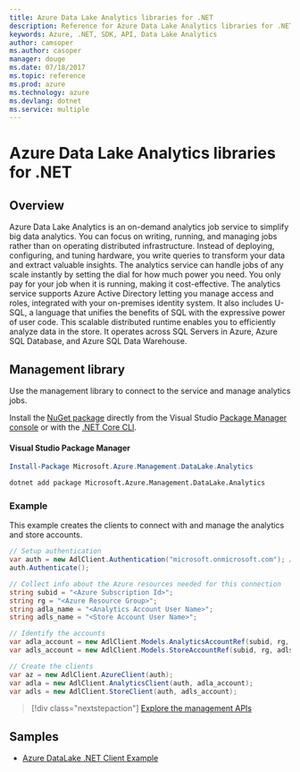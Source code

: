 ```yaml
---
title: Azure Data Lake Analytics libraries for .NET
description: Reference for Azure Data Lake Analytics libraries for .NET
keywords: Azure, .NET, SDK, API, Data Lake Analytics
author: camsoper
ms.author: casoper
manager: douge
ms.date: 07/18/2017
ms.topic: reference
ms.prod: azure
ms.technology: azure
ms.devlang: dotnet
ms.service: multiple
---
```


# Azure Data Lake Analytics libraries for .NET

## Overview

Azure Data Lake Analytics is an on-demand analytics job service to simplify big data analytics. You can focus on writing, running, and managing jobs rather than on operating distributed infrastructure. Instead of deploying, configuring, and tuning hardware, you write queries to transform your data and extract valuable insights. The analytics service can handle jobs of any scale instantly by setting the dial for how much power you need. You only pay for your job when it is running, making it cost-effective. The analytics service supports Azure Active Directory letting you manage access and roles, integrated with your on-premises identity system. It also includes U-SQL, a language that unifies the benefits of SQL with the expressive power of user code. This scalable distributed runtime enables you to efficiently analyze data in the store. It operates across SQL Servers in Azure, Azure SQL Database, and Azure SQL Data Warehouse.

## Management library

Use the management library to connect to the service and manage analytics jobs.

Install the [NuGet package](https://www.nuget.org/packages/Microsoft.Azure.Management.DataLake.Analytics) directly from the Visual Studio [Package Manager console][PackageManager] or with the [.NET Core CLI][DotNetCLI].

#### Visual Studio Package Manager

```powershell
Install-Package Microsoft.Azure.Management.DataLake.Analytics
```

```bash
dotnet add package Microsoft.Azure.Management.DataLake.Analytics
```

### Example

This example creates the clients to connect with and manage the analytics and store accounts.

```csharp
// Setup authentication 
var auth = new AdlClient.Authentication("microsoft.onmicrosoft.com"); // change this to YOUR tenant
auth.Authenticate();

// Collect info about the Azure resources needed for this connection
string subid = "<Azure Subscription Id>";
string rg = "<Azure Resource Group>";
string adla_name = "<Analytics Account User Name>";
string adls_name = "<Store Account User Name>";

// Identify the accounts
var adla_account = new AdlClient.Models.AnalyticsAccountRef(subid, rg, adla_name);
var adls_account = new AdlClient.Models.StoreAccountRef(subid, rg, adls_name);

// Create the clients
var az = new AdlClient.AzureClient(auth);
var adla = new AdlClient.AnalyticsClient(auth, adla_account);
var adls = new AdlClient.StoreClient(auth, adls_account);
```

> [!div class="nextstepaction"]
> [Explore the management APIs](/dotnet/api/overview/azure/datalakeanalytics/management)

## Samples

* [Azure DataLake .NET Client Example](https://azure.microsoft.com/en-us/resources/samples/data-lake-dotnet-client/)

[PackageManager]: https://docs.microsoft.com/nuget/tools/package-manager-console
[DotNetCLI]: https://docs.microsoft.com/en-us/dotnet/core/tools/dotnet-add-package

